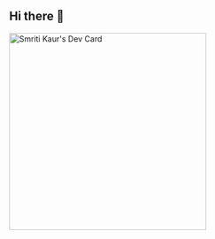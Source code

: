 ## Hi there 👋

<a href="https://app.daily.dev/smritikaur"><img src="https://api.daily.dev/devcards/v2/YGcfbvSHxyIcqLnnD0KvN.png?type=default&r=a27" width="356" alt="Smriti Kaur's Dev Card"/></a>

<!--
**smritikaur/smritikaur** is a ✨ _special_ ✨ repository because its `README.md` (this file) appears on your GitHub profile.

Here are some ideas to get you started:

- 🔭 I’m currently working on ...
- 🌱 I’m currently learning ...
- 👯 I’m looking to collaborate on ...
- 🤔 I’m looking for help with ...
- 💬 Ask me about ...
- 📫 How to reach me: ...
- 😄 Pronouns: ...
- ⚡ Fun fact: ...
-->

